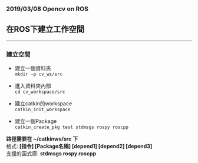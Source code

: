 ### 2019/03/08 Opencv on ROS

## 在ROS下建立工作空間
***

### 建立空間
* 建立一個資料夾  
`mkdir -p cv_ws/src`

* 進入資料夾內部  
`cd cv_workspace/src`

* 建立catkin的workspace  
`catkin_init_workspace`

* 建立一個Package  
`catkin_create_pkg test stdmsgs rospy roscpp`


**路徑需要在 ~/catkinws/src 下**  
格式: **[指令] [Package名稱] [depend1] [depend2] [depend3]**  
支援的函式庫: **stdmsgs rospy roscpp**



